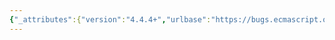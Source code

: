 ```yaml
---
{"_attributes":{"version":"4.4.4+","urlbase":"https://bugs.ecmascript.org/","maintainer":"dherman@mozilla.com"},"bug":{"bug_id":331,"creation_ts":"2012-04-05 09:03:00 -0700","short_desc":"Date object should have 100% defined method to parse date-time strings","delta_ts":"2015-10-02 14:36:16 -0700","product":"Harmony","component":"strawmen","version":"unspecified","rep_platform":"All","op_sys":"All","bug_status":"RESOLVED","resolution":"INVALID","priority":"Normal","bug_severity":"enhancement","everconfirmed":true,"reporter":"vic99999","assigned_to":{"uid":"allen","name":"Allen Wirfs-Brock"},"cc":["john.david.dalton","mathias"],"long_desc":[{"commentid":858,"comment_count":0,"who":"vic99999","bug_when":"2012-04-05 09:03:55 -0700","thetext":"It will be good to have something like Date.fromISOString to parse ISO 8601 subset, and to get NaN for ALL not valid (for this format) strings.\n\nDate.parse is very not crossbrowser and can't be used."},{"commentid":859,"comment_count":1,"who":{"uid":"john.david.dalton","name":"John-David Dalton"},"bug_when":"2012-04-09 07:09:06 -0700","thetext":"For more details see https://github.com/kriskowal/es5-shim/pull/110 and its referenced links."},{"commentid":5996,"comment_count":2,"who":{"uid":"allen","name":"Allen Wirfs-Brock"},"bug_when":"2013-10-26 18:15:51 -0700","thetext":"Won't happen for ES6\n\nReassigned as a future Harmony issue"},{"commentid":14747,"comment_count":3,"who":{"uid":"brterlso","name":"Brian Terlson"},"bug_when":"2015-10-02 14:36:16 -0700","thetext":"Bulk closing all Harmony bugs. Proposals should be tracked on GitHub. The ES wiki is completely defunct at this point."}]}}
---
```

